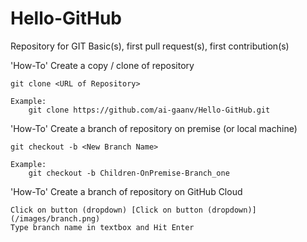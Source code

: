 # Hello-GitHub
Repository for GIT Basic(s), first pull request(s), first contribution(s)

'How-To' Create a copy / clone of repository

	git clone <URL of Repository>
	
	Example: 
		git clone https://github.com/ai-gaanv/Hello-GitHub.git

'How-To' Create a branch of repository on premise (or local machine)
	
	git checkout -b <New Branch Name>
	
	Example:
		git checkout -b Children-OnPremise-Branch_one
		
'How-To' Create a branch of repository on GitHub Cloud

	Click on button (dropdown) [Click on button (dropdown)](/images/branch.png)
	Type branch name in textbox and Hit Enter
